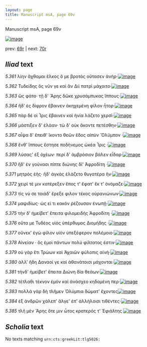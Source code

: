 ```yaml
---
layout: page
title: Manuscript msA, page 69v
---
```


Manuscript msA, page 69v

[![image](http://www.homermultitext.org/iipsrv?OBJ=IIP,1.0&FIF=/project/homer/pyramidal/deepzoom/hmt/vaimg/2017a/VA069VN_0571.tif&WID=100&CVT=JPEG)](http://www.homermultitext.org/ict2/?urn=urn:cite2:hmt:vaimg.2017a:VA069VN_0571)

prev:  [69r](../69r/) | next:  [70r](../70r/)

## *Iliad* text

*5.361* <a id="5.361"/> λίην ἄχθομαι ἕλκος ὅ με βροτὸς οὔτασεν ἀνὴρ·[![image](http://www.homermultitext.org/iipsrv?OBJ=IIP,1.0&FIF=/project/homer/pyramidal/deepzoom/hmt/vaimg/2017a/VA069VN_0571.tif&RGN=0.484,0.2254,0.325,0.0301&WID=1000&CVT=JPEG)](http://www.homermultitext.org/ict2/?urn=urn:cite2:hmt:vaimg.2017a:VA069VN_0571@0.484,0.2254,0.325,0.0301)

*5.362* <a id="5.362"/> Τυδείδης ὃς νῦν γε καὶ 					ἂν Διὶ πατρὶ μάχοιτο·[![image](http://www.homermultitext.org/iipsrv?OBJ=IIP,1.0&FIF=/project/homer/pyramidal/deepzoom/hmt/vaimg/2017a/VA069VN_0571.tif&RGN=0.484,0.2472,0.325,0.0301&WID=1000&CVT=JPEG)](http://www.homermultitext.org/ict2/?urn=urn:cite2:hmt:vaimg.2017a:VA069VN_0571@0.484,0.2472,0.325,0.0301)

*5.363* <a id="5.363"/> ὥς φάτο· τῇ δ' Ἄρης 					δῶκε χρυσάμπυκας ἵππους·[![image](http://www.homermultitext.org/iipsrv?OBJ=IIP,1.0&FIF=/project/homer/pyramidal/deepzoom/hmt/vaimg/2017a/VA069VN_0571.tif&RGN=0.474,0.263,0.345,0.027&WID=1000&CVT=JPEG)](http://www.homermultitext.org/ict2/?urn=urn:cite2:hmt:vaimg.2017a:VA069VN_0571@0.474,0.263,0.345,0.027)

*5.364* <a id="5.364"/> ἥδ' ἐς δίφρον ἔβαινεν ἀκηχεμένη φίλον ἦτορ·[![image](http://www.homermultitext.org/iipsrv?OBJ=IIP,1.0&FIF=/project/homer/pyramidal/deepzoom/hmt/vaimg/2017a/VA069VN_0571.tif&RGN=0.486,0.2817,0.317,0.0248&WID=1000&CVT=JPEG)](http://www.homermultitext.org/ict2/?urn=urn:cite2:hmt:vaimg.2017a:VA069VN_0571@0.486,0.2817,0.317,0.0248)

*5.365* <a id="5.365"/> πὰρ δέ οἱ Ἶρις ἔβαινεν 					καὶ ἡνία λάζετο χερσί·[![image](http://www.homermultitext.org/iipsrv?OBJ=IIP,1.0&FIF=/project/homer/pyramidal/deepzoom/hmt/vaimg/2017a/VA069VN_0571.tif&RGN=0.485,0.299,0.327,0.0248&WID=1000&CVT=JPEG)](http://www.homermultitext.org/ict2/?urn=urn:cite2:hmt:vaimg.2017a:VA069VN_0571@0.485,0.299,0.327,0.0248)

*5.366* <a id="5.366"/> μάστιξεν δ' ἐλάαν· τὼ δ' οὐκ ἄκοντε πετέσθην·[![image](http://www.homermultitext.org/iipsrv?OBJ=IIP,1.0&FIF=/project/homer/pyramidal/deepzoom/hmt/vaimg/2017a/VA069VN_0571.tif&RGN=0.487,0.3163,0.327,0.0248&WID=1000&CVT=JPEG)](http://www.homermultitext.org/ict2/?urn=urn:cite2:hmt:vaimg.2017a:VA069VN_0571@0.487,0.3163,0.327,0.0248)

*5.367* <a id="5.367"/> αἶψα δ' ἔπειθ' ἵκοντο θεῶν ἕδος αἰπὺν Ὄλϋμπον ·[![image](http://www.homermultitext.org/iipsrv?OBJ=IIP,1.0&FIF=/project/homer/pyramidal/deepzoom/hmt/vaimg/2017a/VA069VN_0571.tif&RGN=0.487,0.3321,0.333,0.027&WID=1000&CVT=JPEG)](http://www.homermultitext.org/ict2/?urn=urn:cite2:hmt:vaimg.2017a:VA069VN_0571@0.487,0.3321,0.333,0.027)

*5.368* <a id="5.368"/> ἔνθ' ἵππους ἔστησε ποδὴνεμος ὠκέα Ἶρις ·[![image](http://www.homermultitext.org/iipsrv?OBJ=IIP,1.0&FIF=/project/homer/pyramidal/deepzoom/hmt/vaimg/2017a/VA069VN_0571.tif&RGN=0.482,0.3494,0.324,0.027&WID=1000&CVT=JPEG)](http://www.homermultitext.org/ict2/?urn=urn:cite2:hmt:vaimg.2017a:VA069VN_0571@0.482,0.3494,0.324,0.027)

*5.369* <a id="5.369"/> λύσας' ἐξ ὀχὲων· περί δ' ἀμβρόσιον βάλεν εἶδαρ·[![image](http://www.homermultitext.org/iipsrv?OBJ=IIP,1.0&FIF=/project/homer/pyramidal/deepzoom/hmt/vaimg/2017a/VA069VN_0571.tif&RGN=0.483,0.3681,0.353,0.027&WID=1000&CVT=JPEG)](http://www.homermultitext.org/ict2/?urn=urn:cite2:hmt:vaimg.2017a:VA069VN_0571@0.483,0.3681,0.353,0.027)

*5.370* <a id="5.370"/> ἥδ' ἐν γούνασι πίπτε διώνης δῖ' Ἀφροδίτη ·[![image](http://www.homermultitext.org/iipsrv?OBJ=IIP,1.0&FIF=/project/homer/pyramidal/deepzoom/hmt/vaimg/2017a/VA069VN_0571.tif&RGN=0.481,0.3862,0.312,0.027&WID=1000&CVT=JPEG)](http://www.homermultitext.org/ict2/?urn=urn:cite2:hmt:vaimg.2017a:VA069VN_0571@0.481,0.3862,0.312,0.027)

*5.371* <a id="5.371"/> μητρὸς ἑῆς· ἥδ' ἀγκάς ἐλάζετο θυγατέρα ἣν·[![image](http://www.homermultitext.org/iipsrv?OBJ=IIP,1.0&FIF=/project/homer/pyramidal/deepzoom/hmt/vaimg/2017a/VA069VN_0571.tif&RGN=0.487,0.3997,0.336,0.0331&WID=1000&CVT=JPEG)](http://www.homermultitext.org/ict2/?urn=urn:cite2:hmt:vaimg.2017a:VA069VN_0571@0.487,0.3997,0.336,0.0331)

*5.372* <a id="5.372"/> χειρὶ τὲ μιν κατέρεξεν ἔπος τ' ἔφατ' ἔκ τ' ὀνόμαζε·[![image](http://www.homermultitext.org/iipsrv?OBJ=IIP,1.0&FIF=/project/homer/pyramidal/deepzoom/hmt/vaimg/2017a/VA069VN_0571.tif&RGN=0.483,0.414,0.367,0.0331&WID=1000&CVT=JPEG)](http://www.homermultitext.org/ict2/?urn=urn:cite2:hmt:vaimg.2017a:VA069VN_0571@0.483,0.414,0.367,0.0331)

*5.373* <a id="5.373"/> τὶς νύ σε τοιάδ' ἔρεξε φιλον τέκος οὐρανιώνων·[![image](http://www.homermultitext.org/iipsrv?OBJ=IIP,1.0&FIF=/project/homer/pyramidal/deepzoom/hmt/vaimg/2017a/VA069VN_0571.tif&RGN=0.482,0.435,0.346,0.0285&WID=1000&CVT=JPEG)](http://www.homermultitext.org/ict2/?urn=urn:cite2:hmt:vaimg.2017a:VA069VN_0571@0.482,0.435,0.346,0.0285)

*5.374* <a id="5.374"/> μαψιδίως· ὡς εί τι κακόν ῥέζουσαν ἐνωπῇ·[![image](http://www.homermultitext.org/iipsrv?OBJ=IIP,1.0&FIF=/project/homer/pyramidal/deepzoom/hmt/vaimg/2017a/VA069VN_0571.tif&RGN=0.487,0.453,0.332,0.0285&WID=1000&CVT=JPEG)](http://www.homermultitext.org/ict2/?urn=urn:cite2:hmt:vaimg.2017a:VA069VN_0571@0.487,0.453,0.332,0.0285)

*5.375* <a id="5.375"/> τὴν δ' ἠμείβετ' ἔπειτα φιλομειδής Ἀφροδίτη ·[![image](http://www.homermultitext.org/iipsrv?OBJ=IIP,1.0&FIF=/project/homer/pyramidal/deepzoom/hmt/vaimg/2017a/VA069VN_0571.tif&RGN=0.479,0.4711,0.327,0.0285&WID=1000&CVT=JPEG)](http://www.homermultitext.org/ict2/?urn=urn:cite2:hmt:vaimg.2017a:VA069VN_0571@0.479,0.4711,0.327,0.0285)

*5.376* <a id="5.376"/> οὔτα με Τυδέος υἱὸς 					ὑπέρθυμος Διομήδης ·[![image](http://www.homermultitext.org/iipsrv?OBJ=IIP,1.0&FIF=/project/homer/pyramidal/deepzoom/hmt/vaimg/2017a/VA069VN_0571.tif&RGN=0.489,0.4876,0.327,0.0285&WID=1000&CVT=JPEG)](http://www.homermultitext.org/ict2/?urn=urn:cite2:hmt:vaimg.2017a:VA069VN_0571@0.489,0.4876,0.327,0.0285)

*5.377* <a id="5.377"/> οὕνεκ' ἐγὼ φίλον υἱὸν ὑπεξέφερον πολέμοιο·[![image](http://www.homermultitext.org/iipsrv?OBJ=IIP,1.0&FIF=/project/homer/pyramidal/deepzoom/hmt/vaimg/2017a/VA069VN_0571.tif&RGN=0.491,0.5056,0.327,0.0285&WID=1000&CVT=JPEG)](http://www.homermultitext.org/ict2/?urn=urn:cite2:hmt:vaimg.2017a:VA069VN_0571@0.491,0.5056,0.327,0.0285)

*5.378* <a id="5.378"/> Αἰνείαν · ὃς ἐμοὶ 					πάντων πολύ φίλτατος ἐστιν·[![image](http://www.homermultitext.org/iipsrv?OBJ=IIP,1.0&FIF=/project/homer/pyramidal/deepzoom/hmt/vaimg/2017a/VA069VN_0571.tif&RGN=0.495,0.5207,0.327,0.0285&WID=1000&CVT=JPEG)](http://www.homermultitext.org/ict2/?urn=urn:cite2:hmt:vaimg.2017a:VA069VN_0571@0.495,0.5207,0.327,0.0285)

*5.379* <a id="5.379"/> οὐ γὰρ ἔτι Τρώων καὶ 						 Ἀχαιῶν φύλοπις αἰνὴ·[![image](http://www.homermultitext.org/iipsrv?OBJ=IIP,1.0&FIF=/project/homer/pyramidal/deepzoom/hmt/vaimg/2017a/VA069VN_0571.tif&RGN=0.491,0.5379,0.314,0.0285&WID=1000&CVT=JPEG)](http://www.homermultitext.org/ict2/?urn=urn:cite2:hmt:vaimg.2017a:VA069VN_0571@0.491,0.5379,0.314,0.0285)

*5.380* <a id="5.380"/> ἀλλ' ἤδη Δαναοί γε 					καὶ ἀθανάτοισι μάχονται·[![image](http://www.homermultitext.org/iipsrv?OBJ=IIP,1.0&FIF=/project/homer/pyramidal/deepzoom/hmt/vaimg/2017a/VA069VN_0571.tif&RGN=0.492,0.5567,0.318,0.0285&WID=1000&CVT=JPEG)](http://www.homermultitext.org/ict2/?urn=urn:cite2:hmt:vaimg.2017a:VA069VN_0571@0.492,0.5567,0.318,0.0285)

*5.381* <a id="5.381"/> τήνδ' ἠμείβετ' ἔπειτα Διώνη δῖα θεάων·[![image](http://www.homermultitext.org/iipsrv?OBJ=IIP,1.0&FIF=/project/homer/pyramidal/deepzoom/hmt/vaimg/2017a/VA069VN_0571.tif&RGN=0.478,0.5763,0.318,0.0285&WID=1000&CVT=JPEG)](http://www.homermultitext.org/ict2/?urn=urn:cite2:hmt:vaimg.2017a:VA069VN_0571@0.478,0.5763,0.318,0.0285)

*5.382* <a id="5.382"/> τὲτλαθι τὲκνον ἐμόν καὶ ἀνάσχεο κηδομένη περ·[![image](http://www.homermultitext.org/iipsrv?OBJ=IIP,1.0&FIF=/project/homer/pyramidal/deepzoom/hmt/vaimg/2017a/VA069VN_0571.tif&RGN=0.492,0.5905,0.358,0.0285&WID=1000&CVT=JPEG)](http://www.homermultitext.org/ict2/?urn=urn:cite2:hmt:vaimg.2017a:VA069VN_0571@0.492,0.5905,0.358,0.0285)

*5.383* <a id="5.383"/> πολλὰ γὰρ δὴ τλῆμεν Ὀλύμπια δώματ' ἔχοντες[![image](http://www.homermultitext.org/iipsrv?OBJ=IIP,1.0&FIF=/project/homer/pyramidal/deepzoom/hmt/vaimg/2017a/VA069VN_0571.tif&RGN=0.494,0.6093,0.342,0.0285&WID=1000&CVT=JPEG)](http://www.homermultitext.org/ict2/?urn=urn:cite2:hmt:vaimg.2017a:VA069VN_0571@0.494,0.6093,0.342,0.0285)

*5.384* <a id="5.384"/> ἐξ ἀνδρῶν χάλεπ' ἄλγε' ἐπ' ἀλλήλοισι τιθέντες·[![image](http://www.homermultitext.org/iipsrv?OBJ=IIP,1.0&FIF=/project/homer/pyramidal/deepzoom/hmt/vaimg/2017a/VA069VN_0571.tif&RGN=0.487,0.6281,0.342,0.0285&WID=1000&CVT=JPEG)](http://www.homermultitext.org/ict2/?urn=urn:cite2:hmt:vaimg.2017a:VA069VN_0571@0.487,0.6281,0.342,0.0285)

*5.385* <a id="5.385"/> τλῆ μὲν Ἄρης ὅτε μιν 						 ὦτος κρατερός τ' 						 Ἐφιάλτης 				[![image](http://www.homermultitext.org/iipsrv?OBJ=IIP,1.0&FIF=/project/homer/pyramidal/deepzoom/hmt/vaimg/2017a/VA069VN_0571.tif&RGN=0.493,0.6386,0.359,0.0316&WID=1000&CVT=JPEG)](http://www.homermultitext.org/ict2/?urn=urn:cite2:hmt:vaimg.2017a:VA069VN_0571@0.493,0.6386,0.359,0.0316)

## *Scholia* text

No texts matching `urn:cts:greekLit:tlg5026:`